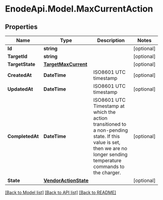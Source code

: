# EnodeApi.Model.MaxCurrentAction

## Properties

Name | Type | Description | Notes
------------ | ------------- | ------------- | -------------
**Id** | **string** |  | [optional] 
**TargetId** | **string** |  | [optional] 
**TargetState** | [**TargetMaxCurrent**](TargetMaxCurrent.md) |  | [optional] 
**CreatedAt** | **DateTime** | ISO8601 UTC timestamp | [optional] 
**UpdatedAt** | **DateTime** | ISO8601 UTC timestamp | [optional] 
**CompletedAt** | **DateTime** | ISO8601 UTC Timestamp at which the action transitioned to a non-pending state. If this value is set, then we are no longer sending temperature commands to the charger. | [optional] 
**State** | [**VendorActionState**](VendorActionState.md) |  | [optional] 

[[Back to Model list]](../README.md#documentation-for-models) [[Back to API list]](../README.md#documentation-for-api-endpoints) [[Back to README]](../README.md)

